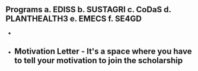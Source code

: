 Programs
a. EDISS
b. SUSTAGRI
c. CoDaS
d. PLANTHEALTH3
e. EMECS
f. SE4GD
- 
- 
- Motivation Letter - It's a space where you have to tell your motivation to join the scholarship
	- 
